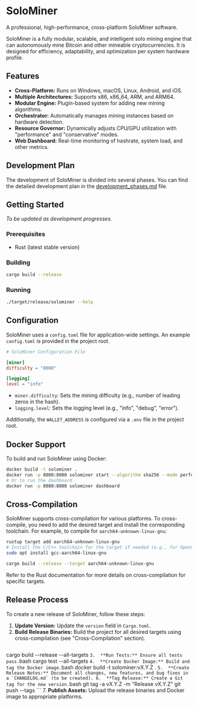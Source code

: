 # SoloMiner

A professional, high-performance, cross-platform SoloMiner software.

SoloMiner is a fully modular, scalable, and intelligent solo mining engine that can autonomously mine Bitcoin and other mineable cryptocurrencies. It is designed for efficiency, adaptability, and optimization per system hardware profile.

## Features

*   **Cross-Platform:** Runs on Windows, macOS, Linux, Android, and iOS.
*   **Multiple Architectures:** Supports x86, x86_64, ARM, and ARM64.
*   **Modular Engine:** Plugin-based system for adding new mining algorithms.
*   **Orchestrator:** Automatically manages mining instances based on hardware detection.
*   **Resource Governor:** Dynamically adjusts CPU/GPU utilization with "performance" and "conservative" modes.
*   **Web Dashboard:** Real-time monitoring of hashrate, system load, and other metrics.

## Development Plan

The development of SoloMiner is divided into several phases. You can find the detailed development plan in the [development_phases.md](development_phases.md) file.

## Getting Started

*To be updated as development progresses.*

### Prerequisites

*   Rust (latest stable version)

### Building

```bash
cargo build --release
```

### Running

```bash
./target/release/solominer --help
```

## Configuration

SoloMiner uses a `config.toml` file for application-wide settings. An example `config.toml` is provided in the project root.

```toml
# SoloMiner Configuration File

[miner]
difficulty = "0000"

[logging]
level = "info"
```

*   `miner.difficulty`: Sets the mining difficulty (e.g., number of leading zeros in the hash).
*   `logging.level`: Sets the logging level (e.g., "info", "debug", "error").

Additionally, the `WALLET_ADDRESS` is configured via a `.env` file in the project root.

## Docker Support

To build and run SoloMiner using Docker:

```bash
docker build -t solominer .
docker run -p 8080:8080 solominer start --algorithm sha256 --mode performance
# Or to run the dashboard
docker run -p 8080:8080 solominer dashboard
```

## Cross-Compilation

SoloMiner supports cross-compilation for various platforms. To cross-compile, you need to add the desired target and install the corresponding toolchain. For example, to compile for `aarch64-unknown-linux-gnu`:

```bash
rustup target add aarch64-unknown-linux-gnu
# Install the C/C++ toolchain for the target if needed (e.g., for OpenSSL dependencies)
sudo apt install gcc-aarch64-linux-gnu

cargo build --release --target aarch64-unknown-linux-gnu
```

Refer to the Rust documentation for more details on cross-compilation for specific targets.

## Release Process

To create a new release of SoloMiner, follow these steps:

1.  **Update Version:** Update the `version` field in `Cargo.toml`.
2.  **Build Release Binaries:** Build the project for all desired targets using cross-compilation (see "Cross-Compilation" section).
    ```bash
cargo build --release --all-targets
    ```
3.  **Run Tests:** Ensure all tests pass.
    ```bash
cargo test --all-targets
    ```
4.  **Create Docker Image:** Build and tag the Docker image.
    ```bash
docker build -t solominer:vX.Y.Z .
    ```
5.  **Create Release Notes:** Document all changes, new features, and bug fixes in a `CHANGELOG.md` (to be created).
6.  **Tag Release:** Create a Git tag for the new version.
    ```bash
git tag -a vX.Y.Z -m "Release vX.Y.Z"
git push --tags
    ```
7.  **Publish Assets:** Upload the release binaries and Docker image to appropriate platforms.
